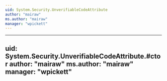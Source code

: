 ```yaml
---
uid: System.Security.UnverifiableCodeAttribute
author: "mairaw"
ms.author: "mairaw"
manager: "wpickett"
---
```


---
uid: System.Security.UnverifiableCodeAttribute.#ctor
author: "mairaw"
ms.author: "mairaw"
manager: "wpickett"
---
